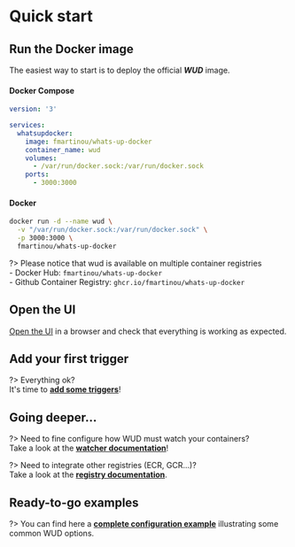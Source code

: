 # Quick start

## Run the Docker image
The easiest way to start is to deploy the official _**WUD**_ image.

<!-- tabs:start -->
#### **Docker Compose**
```yaml
version: '3'

services:
  whatsupdocker:
    image: fmartinou/whats-up-docker
    container_name: wud
    volumes:
      - /var/run/docker.sock:/var/run/docker.sock
    ports:
      - 3000:3000
```
#### **Docker**
```bash
docker run -d --name wud \
  -v "/var/run/docker.sock:/var/run/docker.sock" \
  -p 3000:3000 \
  fmartinou/whats-up-docker
```
<!-- tabs:end -->

?> Please notice that wud is available on multiple container registries \
\- Docker Hub: `fmartinou/whats-up-docker` \
\- Github Container Registry: `ghcr.io/fmartinou/whats-up-docker`

## Open the UI
[Open the UI](http://localhost:3000) in a browser and check that everything is working as expected.

## Add your first trigger
?> Everything ok? \
It's time to [**add some triggers**](configuration/triggers/)!

## Going deeper...

?> Need to fine configure how WUD must watch your containers? \
Take a look at the [**watcher documentation**](configuration/watchers/)!
  
?> Need to integrate other registries (ECR, GCR...)? \
Take a look at the [**registry documentation**](configuration/registries/).

## Ready-to-go examples
?> You can find here a **[complete configuration example](configuration/?id=complete-example)** illustrating some common WUD options.